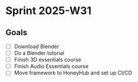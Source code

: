 # Sprint 2025-W31

## Goals

- [ ] Download Blender
- [ ] Do a Blender tutorial
- [ ] Finish 3D essentials course
- [ ] Finish Audio Essentials course
- [ ] Move framework to HoneyHub and set up CI/CD
